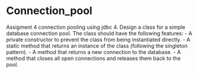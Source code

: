 # Connection_pool
Assigment 4 connection pooling using jdbc
4. Design a class for a simple database connection pool. The class should have the following features:
    - A private constructor to prevent the class from being instantiated directly.
    - A static method that returns an instance of the class (following the singleton pattern).
    - A method that returns a new connection to the database.
    - A method that closes all open connections and releases them back to the pool.
